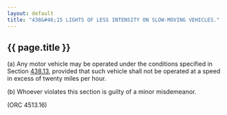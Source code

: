 ---
layout: default 
title: "438&#46;15 LIGHTS OF LESS INTENSITY ON SLOW-MOVING VEHICLES."---

{{ page.title }}
----------------

​(a) Any motor vehicle may be operated under the conditions specified in
Section [438.13](23b24956.html), provided that such vehicle shall not be
operated at a speed in excess of twenty miles per hour.

​(b) Whoever violates this section is guilty of a minor misdemeanor.

(ORC 4513.16)
